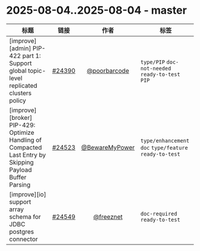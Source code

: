 # 2025-08-04..2025-08-04 - master
| 标题 | 链接 | 作者 | 标签 |
| - | :--: | :--: | - |
| [improve][admin] PIP-422 part 1: Support global topic-level replicated clusters policy | [#24390](https://github.com/apache/pulsar/pull/24390) | [@poorbarcode](https://github.com/poorbarcode) | `type/PIP` `doc-not-needed` `ready-to-test` `PIP`  | 
| [improve][broker] PIP-429: Optimize Handling of Compacted Last Entry by Skipping Payload Buffer Parsing  | [#24523](https://github.com/apache/pulsar/pull/24523) | [@BewareMyPower](https://github.com/BewareMyPower) | `type/enhancement` `doc` `type/feature` `ready-to-test`  | 
| [improve][io] support array schema for JDBC postgres connector | [#24549](https://github.com/apache/pulsar/pull/24549) | [@freeznet](https://github.com/freeznet) | `doc-required` `ready-to-test`  | 
